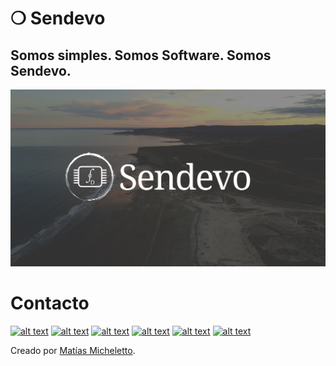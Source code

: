 # ❍ Sendevo

## Somos simples. Somos Software. Somos Sendevo.  
![](images/background.jpg)


# Contacto

[![alt text][4.1]][4]
[![alt text][1.1]][1]
[![alt text][8.1]][8]
[![alt text][2.1]][2]
[![alt text][3.1]][3]
[![alt text][7.1]][7]

[1.1]: https://raw.githubusercontent.com/paulrobertlloyd/socialmediaicons/main/linkedin-48x48.png

[1]: https://www.linkedin.com/company/sendevo/

[2.1]: https://raw.githubusercontent.com/paulrobertlloyd/socialmediaicons/main/facebook-48x48.png

[2]: https://www.facebook.com/sendevo.io/

[3.1]: https://icon-icons.com/icons2/1211/PNG/48/1491580658-yumminkysocialmedia06_83104.png

[3]: https://www.instagram.com/sendevo.io/

[4]: https://sendevosoftware.com.ar

[4.1]: https://cdn.icon-icons.com/icons2/116/PNG/48/web_earth_planet_19311.png

[7.1]: https://raw.githubusercontent.com/paulrobertlloyd/socialmediaicons/main/email-48x48.png

[7]: mailto:holasendevo@gmail.com

[8.1]: https://cdn.icon-icons.com/icons2/1211/PNG/48/1491579583-yumminkysocialmedia02_83111.png

[8]: https://twitter.com/sendevo_io
     

Creado por [Matías Micheletto](https://github.com/matiasmicheletto/).